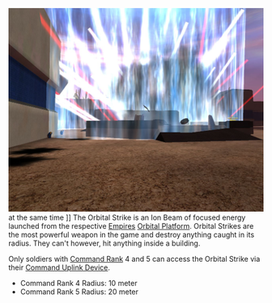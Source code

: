 ![](../images/MassOS.jpg "fig:MassOS.jpg") at the same time \]\] The Orbital
Strike is an Ion Beam of focused energy launched from the respective
[Empires](../terminology/Empires.md)
[Orbital Platform](../locations/Orbital_Platform.md). Orbital Strikes are the
most powerful weapon in the game and destroy anything caught in its radius. They
can't however, hit anything inside a building.

Only soldiers with [Command Rank](../terminology/Command_Rank.md) 4 and 5 can
access the Orbital Strike via their
[Command Uplink Device](../weapons/Command_Uplink_Device.md).

- Command Rank 4 Radius: 10 meter
- Command Rank 5 Radius: 20 meter


